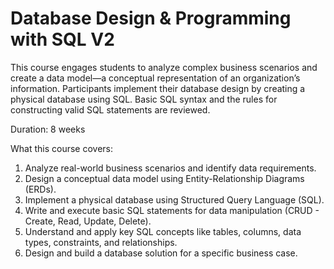 # Database Design & Programming with SQL V2

This course engages students to analyze complex business scenarios and create a data model—a conceptual representation of an organization’s information. Participants implement their database design by creating a physical database using SQL. Basic SQL syntax and the rules for constructing valid SQL statements are reviewed.

Duration: 8 weeks

What this course covers:

1. Analyze real-world business scenarios and identify data requirements.
2. Design a conceptual data model using Entity-Relationship Diagrams (ERDs).
3. Implement a physical database using Structured Query Language (SQL).
4. Write and execute basic SQL statements for data manipulation (CRUD - Create, Read, Update, Delete).
5. Understand and apply key SQL concepts like tables, columns, data types, constraints, and relationships.
6. Design and build a database solution for a specific business case.
